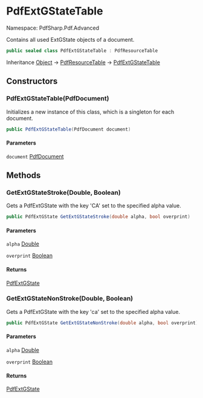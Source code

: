 # PdfExtGStateTable

Namespace: PdfSharp.Pdf.Advanced

Contains all used ExtGState objects of a document.

```csharp
public sealed class PdfExtGStateTable : PdfResourceTable
```

Inheritance [Object](https://docs.microsoft.com/en-us/dotnet/api/system.object) → [PdfResourceTable](./pdfsharp.pdf.advanced.pdfresourcetable) → [PdfExtGStateTable](./pdfsharp.pdf.advanced.pdfextgstatetable)

## Constructors

### **PdfExtGStateTable(PdfDocument)**

Initializes a new instance of this class, which is a singleton for each document.

```csharp
public PdfExtGStateTable(PdfDocument document)
```

#### Parameters

`document` [PdfDocument](./pdfsharp.pdf.pdfdocument)<br>

## Methods

### **GetExtGStateStroke(Double, Boolean)**

Gets a PdfExtGState with the key 'CA' set to the specified alpha value.

```csharp
public PdfExtGState GetExtGStateStroke(double alpha, bool overprint)
```

#### Parameters

`alpha` [Double](https://docs.microsoft.com/en-us/dotnet/api/system.double)<br>

`overprint` [Boolean](https://docs.microsoft.com/en-us/dotnet/api/system.boolean)<br>

#### Returns

[PdfExtGState](./pdfsharp.pdf.advanced.pdfextgstate)<br>

### **GetExtGStateNonStroke(Double, Boolean)**

Gets a PdfExtGState with the key 'ca' set to the specified alpha value.

```csharp
public PdfExtGState GetExtGStateNonStroke(double alpha, bool overprint)
```

#### Parameters

`alpha` [Double](https://docs.microsoft.com/en-us/dotnet/api/system.double)<br>

`overprint` [Boolean](https://docs.microsoft.com/en-us/dotnet/api/system.boolean)<br>

#### Returns

[PdfExtGState](./pdfsharp.pdf.advanced.pdfextgstate)<br>
